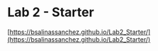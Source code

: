 # Lab 2 - Starter

[https://bsalinassanchez.github.io/Lab2_Starter/](https://bsalinassanchez.github.io/Lab2_Starter/)
